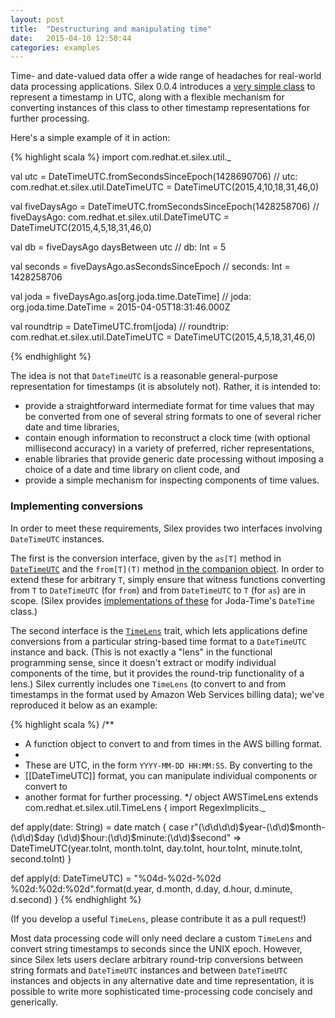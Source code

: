 ```yaml
---
layout: post
title:  "Destructuring and manipulating time"
date:   2015-04-10 12:50:44
categories: examples
---
```


Time- and date-valued data offer a wide range of headaches for real-world data processing applications.  Silex 0.0.4 introduces a [very simple class](/latest/api/#com.redhat.et.silex.util.DateTimeUTC) to represent a timestamp in UTC, along with a flexible mechanism for converting instances of this class to other timestamp representations for further processing.

Here's a simple example of it in action:

{% highlight scala %}
import com.redhat.et.silex.util._

val utc = DateTimeUTC.fromSecondsSinceEpoch(1428690706)
// utc: com.redhat.et.silex.util.DateTimeUTC = DateTimeUTC(2015,4,10,18,31,46,0)

val fiveDaysAgo = DateTimeUTC.fromSecondsSinceEpoch(1428258706)
// fiveDaysAgo: com.redhat.et.silex.util.DateTimeUTC = DateTimeUTC(2015,4,5,18,31,46,0)

val db = fiveDaysAgo daysBetween utc
// db: Int = 5

val seconds = fiveDaysAgo.asSecondsSinceEpoch
// seconds: Int = 1428258706

val joda = fiveDaysAgo.as[org.joda.time.DateTime]
// joda: org.joda.time.DateTime = 2015-04-05T18:31:46.000Z

val roundtrip = DateTimeUTC.from(joda)
// roundtrip: com.redhat.et.silex.util.DateTimeUTC = DateTimeUTC(2015,4,5,18,31,46,0)

{% endhighlight %}

The idea is not that `DateTimeUTC` is a reasonable general-purpose representation for timestamps (it is absolutely not).  Rather, it is intended to: 

* provide a straightforward intermediate format for time values that may be converted from one of several string formats to one of several richer date and time libraries,
* contain enough information to reconstruct a clock time (with optional millisecond accuracy) in a variety of preferred, richer representations,
* enable libraries that provide generic date processing without imposing a choice of a date and time library on client code, and
* provide a simple mechanism for inspecting components of time values.

### Implementing conversions

In order to meet these requirements, Silex provides two interfaces involving `DateTimeUTC` instances.  

The first is the conversion interface, given by the `as[T]` method in [`DateTimeUTC`](/latest/api/#com.redhat.et.silex.util.DateTimeUTC) and the `from[T](T)` method [in the companion object](/latest/api/index.html#com.redhat.et.silex.util.DateTimeUTC$).  In order to extend these for arbitrary `T`, simply ensure that witness functions converting from `T` to `DateTimeUTC` (for `from`) and from `DateTimeUTC` to `T` (for `as`) are in scope.  (Silex provides [implementations of these](https://github.com/radanalyticsio/silex/blob/v0.0.4/src/main/scala/com/redhat/et/silex/util/timeUtils.scala#L46) for Joda-Time's `DateTime` class.)

The second interface is the [`TimeLens`](/latest/api/index.html#com.redhat.et.silex.util.TimeLens) trait, which lets applications define conversions from a particular string-based time format to a `DateTimeUTC` instance and back.  (This is not exactly a "lens" in the functional programming sense, since it doesn't extract or modify individual components of the time, but it provides the round-trip functionality of a lens.)  Silex currently includes one `TimeLens` (to convert to and from timestamps in the format used by Amazon Web Services billing data); we've reproduced it below as an example:

{% highlight scala %}
/** 
  * A function object to convert to and from times in the AWS billing format.
  * 
  * These are UTC, in the form <code>YYYY-MM-DD HH:MM:SS</code>.  By converting to the 
  * [[DateTimeUTC]] format, you can manipulate individual components or convert to 
  * another format for further processing.
  */
object AWSTimeLens extends com.redhat.et.silex.util.TimeLens {
  import RegexImplicits._
  
  def apply(date: String) = date match {
    case r"(\d\d\d\d)$year-(\d\d)$month-(\d\d)$day (\d\d)$hour:(\d\d)$minute:(\d\d)$second" => 
      DateTimeUTC(year.toInt, month.toInt, day.toInt, hour.toInt, minute.toInt, second.toInt)
  }
  
  def apply(d: DateTimeUTC) = 
    "%04d-%02d-%02d %02d:%02d:%02d".format(d.year, d.month, d.day, d.hour, d.minute, d.second)
}
{% endhighlight %}

(If you develop a useful `TimeLens`, please contribute it as a pull request!)

Most data processing code will only need declare a custom `TimeLens` and convert string timestamps to seconds since the UNIX epoch.  However, since Silex lets users declare arbitrary round-trip conversions between string formats and `DateTimeUTC` instances and between `DateTimeUTC` instances and objects in any alternative date and time representation, it is possible to write more sophisticated time-processing code concisely and generically.

